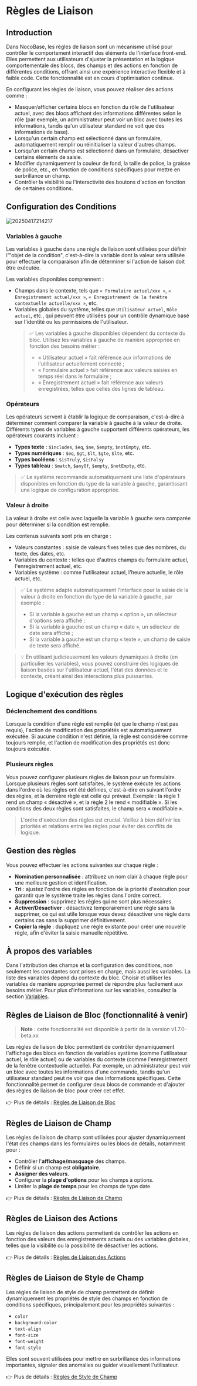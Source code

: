 # Règles de Liaison

## Introduction

Dans NocoBase, les règles de liaison sont un mécanisme utilisé pour contrôler le comportement interactif des éléments de l'interface front-end. Elles permettent aux utilisateurs d'ajuster la présentation et la logique comportementale des blocs, des champs et des actions en fonction de différentes conditions, offrant ainsi une expérience interactive flexible et à faible code. Cette fonctionnalité est en cours d'optimisation continue.

En configurant les règles de liaison, vous pouvez réaliser des actions comme :

- Masquer/afficher certains blocs en fonction du rôle de l'utilisateur actuel, avec des blocs affichant des informations différentes selon le rôle (par exemple, un administrateur peut voir un bloc avec toutes les informations, tandis qu'un utilisateur standard ne voit que des informations de base).
- Lorsqu'un certain champ est sélectionné dans un formulaire, automatiquement remplir ou réinitialiser la valeur d'autres champs.
- Lorsqu'un certain champ est sélectionné dans un formulaire, désactiver certains éléments de saisie.
- Modifier dynamiquement la couleur de fond, la taille de police, la graisse de police, etc., en fonction de conditions spécifiques pour mettre en surbrillance un champ.
- Contrôler la visibilité ou l'interactivité des boutons d'action en fonction de certaines conditions.

## Configuration des Conditions

![20250417214217](https://static-docs.nocobase.com/20250417214217.png)

### Variables à gauche

Les variables à gauche dans une règle de liaison sont utilisées pour définir l'"objet de la condition", c'est-à-dire la variable dont la valeur sera utilisée pour effectuer la comparaison afin de déterminer si l'action de liaison doit être exécutée.

Les variables disponibles comprennent :

- Champs dans le contexte, tels que `« Formulaire actuel/xxx »`, `« Enregistrement actuel/xxx »`, `« Enregistrement de la fenêtre contextuelle actuelle/xxx »`, etc.
- Variables globales du système, telles que `Utilisateur actuel`, `Rôle actuel`, etc., qui peuvent être utilisées pour un contrôle dynamique basé sur l'identité ou les permissions de l'utilisateur.
  > ✅ Les variables à gauche disponibles dépendent du contexte du bloc. Utilisez les variables à gauche de manière appropriée en fonction des besoins métier :
  >
  > - « Utilisateur actuel » fait référence aux informations de l'utilisateur actuellement connecté ;
  > - « Formulaire actuel » fait référence aux valeurs saisies en temps réel dans le formulaire ;
  > - « Enregistrement actuel » fait référence aux valeurs enregistrées, telles que celles des lignes de tableau.

### Opérateurs

Les opérateurs servent à établir la logique de comparaison, c'est-à-dire à déterminer comment comparer la variable à gauche à la valeur de droite. Différents types de variables à gauche supportent différents opérateurs, les opérateurs courants incluent :

- **Types texte** : `$includes`, `$eq`, `$ne`, `$empty`, `$notEmpty`, etc.
- **Types numériques** : `$eq`, `$gt`, `$lt`, `$gte`, `$lte`, etc.
- **Types booléens** : `$isTruly`, `$isFalsy`
- **Types tableau** : `$match`, `$anyOf`, `$empty`, `$notEmpty`, etc.

> ✅ Le système recommande automatiquement une liste d'opérateurs disponibles en fonction du type de la variable à gauche, garantissant une logique de configuration appropriée.

### Valeur à droite

La valeur à droite est celle avec laquelle la variable à gauche sera comparée pour déterminer si la condition est remplie.

Les contenus suivants sont pris en charge :

- Valeurs constantes : saisie de valeurs fixes telles que des nombres, du texte, des dates, etc.
- Variables du contexte : telles que d'autres champs du formulaire actuel, l'enregistrement actuel, etc.
- Variables système : comme l'utilisateur actuel, l'heure actuelle, le rôle actuel, etc.

> ✅ Le système adapte automatiquement l'interface pour la saisie de la valeur à droite en fonction du type de la variable à gauche, par exemple :
>
> - Si la variable à gauche est un champ « option », un sélecteur d'options sera affiché ;
> - Si la variable à gauche est un champ « date », un sélecteur de date sera affiché ;
> - Si la variable à gauche est un champ « texte », un champ de saisie de texte sera affiché.

> 💡 En utilisant judicieusement les valeurs dynamiques à droite (en particulier les variables), vous pouvez construire des logiques de liaison basées sur l'utilisateur actuel, l'état des données et le contexte, créant ainsi des interactions plus puissantes.

## Logique d'exécution des règles

### Déclenchement des conditions

Lorsque la condition d'une règle est remplie (et que le champ n'est pas requis), l'action de modification des propriétés est automatiquement exécutée. Si aucune condition n'est définie, la règle est considérée comme toujours remplie, et l'action de modification des propriétés est donc toujours exécutée.

### Plusieurs règles

Vous pouvez configurer plusieurs règles de liaison pour un formulaire. Lorsque plusieurs règles sont satisfaites, le système exécute les actions dans l'ordre où les règles ont été définies, c'est-à-dire en suivant l'ordre des règles, et la dernière règle est celle qui prévaut.
Exemple : la règle 1 rend un champ « désactivé », et la règle 2 le rend « modifiable ». Si les conditions des deux règles sont satisfaites, le champ sera « modifiable ».

> L'ordre d'exécution des règles est crucial. Veillez à bien définir les priorités et relations entre les règles pour éviter des conflits de logique.

## Gestion des règles

Vous pouvez effectuer les actions suivantes sur chaque règle :

- **Nomination personnalisée** : attribuez un nom clair à chaque règle pour une meilleure gestion et identification.
- **Tri** : ajustez l'ordre des règles en fonction de la priorité d'exécution pour garantir que le système traite les règles dans l'ordre correct.
- **Suppression** : supprimez les règles qui ne sont plus nécessaires.
- **Activer/Désactiver** : désactivez temporairement une règle sans la supprimer, ce qui est utile lorsque vous devez désactiver une règle dans certains cas sans la supprimer définitivement.
- **Copier la règle** : dupliquez une règle existante pour créer une nouvelle règle, afin d'éviter la saisie manuelle répétitive.

## À propos des variables

Dans l'attribution des champs et la configuration des conditions, non seulement les constantes sont prises en charge, mais aussi les variables. La liste des variables dépend du contexte du bloc. Choisir et utiliser les variables de manière appropriée permet de répondre plus facilement aux besoins métier. Pour plus d'informations sur les variables, consultez la section [Variables](/handbook/ui/variables).

## Règles de Liaison de Bloc (fonctionnalité à venir)

> **Note** : cette fonctionnalité est disponible à partir de la version v1.7.0-beta.xx

Les règles de liaison de bloc permettent de contrôler dynamiquement l'affichage des blocs en fonction de variables système (comme l'utilisateur actuel, le rôle actuel) ou de variables du contexte (comme l'enregistrement de la fenêtre contextuelle actuelle). Par exemple, un administrateur peut voir un bloc avec toutes les informations d'une commande, tandis qu'un utilisateur standard peut ne voir que des informations spécifiques. Cette fonctionnalité permet de configurer deux blocs de commande et d'ajouter des règles de liaison de bloc pour créer cet effet.

👉 Plus de détails : [Règles de Liaison de Bloc](/handbook/ui/blocks/block-settings/block-linkage-rule)

## Règles de Liaison de Champ

Les règles de liaison de champ sont utilisées pour ajuster dynamiquement l'état des champs dans les formulaires ou les blocs de détails, notamment pour :

- Contrôler l'**affichage/masquage** des champs.
- Définir si un champ est **obligatoire**.
- **Assigner des valeurs**.
- Configurer la **plage d'options** pour les champs à options.
- Limiter la **plage de temps** pour les champs de type date.

👉 Plus de détails : [Règles de Liaison de Champ](/handbook/ui/blocks/block-settings/field-linkage-rule)

## Règles de Liaison des Actions

Les règles de liaison des actions permettent de contrôler les actions en fonction des valeurs des enregistrements actuels ou des variables globales, telles que la visibilité ou la possibilité de désactiver les actions.

👉 Plus de détails : [Règles de Liaison des Actions](/handbook/ui/actions/action-settings/linkage-rule)

## Règles de Liaison de Style de Champ

Les règles de liaison de style de champ permettent de définir dynamiquement les propriétés de style des champs en fonction de conditions spécifiques, principalement pour les propriétés suivantes :

- `color`
- `background-color`
- `text-align`
- `font-size`
- `font-weight`
- `font-style`

Elles sont souvent utilisées pour mettre en surbrillance des informations importantes, signaler des anomalies ou guider visuellement l'utilisateur.

👉 Plus de détails : [Règles de Style de Champ](/handbook/ui/fields/field-settings/style)
